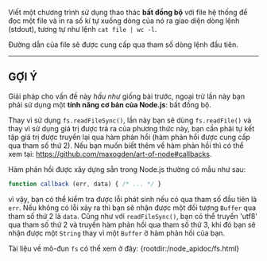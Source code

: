 Viết một chương trình sử dụng thao thác **bất đồng bộ** với file hệ thống để đọc một file và in ra số kí tự xuống dòng của nó ra giao diện dòng lệnh (stdout), tương tự như lệnh `cat file | wc -l`.

Đường dẫn của file sẽ được cung cấp qua tham số dòng lệnh đầu tiên.

----------------------------------------------------------------------
## GỢI Ý

Giải pháp cho vấn đề này *hầu như* giống bài trước, ngoại trừ lần này bạn phải sử dụng một **tính năng cơ bản của Node.js**: bất đồng bộ.

Thay vì sử dụng `fs.readFileSync()`, lần này bạn sẽ dùng `fs.readFile()` và thay vì sử dụng giá trị được trả ra của phương thức này, bạn cần phải tự kết tập giá trị được truyền lại qua hàm phản hồi (hàm phản hồi được cung cấp qua tham số thứ 2). Nếu bạn muốn biết thêm về hàm phản hồi thì có thể xem tại: https://github.com/maxogden/art-of-node#callbacks.

Hàm phản hồi được xây dựng sẵn trong Node.js thường có mẫu như sau:

```js
function callback (err, data) { /* ... */ }
```

vì vậy, bạn có thể kiểm tra được lỗi phát sinh nếu có qua tham số đầu tiên là `err`. Nếu không có lỗi xảy ra thì bạn sẽ nhận được một đối tượng `Buffer` qua tham số thứ 2 là `data`. Cũng như với `readFileSync()`, bạn có thể truyền 'utf8' qua tham số thứ 2 và truyền hàm phản hồi qua tham số thứ 3, khi đó bạn sẽ nhận được một `String` thay vì một `Buffer` ở hàm phản hồi của bạn.

Tài liệu về mô-đun `fs` có thể xem ở đây:
  {rootdir:/node_apidoc/fs.html}
